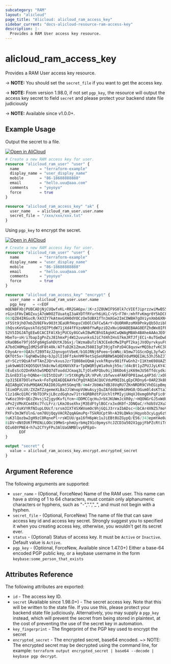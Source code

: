 ```yaml
---
subcategory: "RAM"
layout: "alicloud"
page_title: "Alicloud: alicloud_ram_access_key"
sidebar_current: "docs-alicloud-resource-ram-access-key"
description: |-
  Provides a RAM User access key resource.
---
```


# alicloud_ram_access_key

Provides a RAM User access key resource.

-> **NOTE:**  You should set the `secret_file` if you want to get the access key.  

-> **NOTE:**  From version 1.98.0, if not set `pgp_key`, the resource will output the access key secret to field `secret` and please protect your backend state file judiciously

-> **NOTE:** Available since v1.0.0+.

## Example Usage

Output the secret to a file.
<div style="display: block;margin-bottom: 40px;"><div class="oics-button" style="float: right;position: absolute;margin-bottom: 10px;">
  <a href="https://api.aliyun.com/api-tools/terraform?resource=alicloud_ram_access_key&exampleId=1285ed40-d52c-b081-7962-4a623f119843fbb939c7&activeTab=example&spm=docs.r.ram_access_key.0.1285ed40d5&intl_lang=EN_US" target="_blank">
    <img alt="Open in AliCloud" src="https://img.alicdn.com/imgextra/i1/O1CN01hjjqXv1uYUlY56FyX_!!6000000006049-55-tps-254-36.svg" style="max-height: 44px; max-width: 100%;">
  </a>
</div></div>

```terraform
# Create a new RAM access key for user.
resource "alicloud_ram_user" "user" {
  name         = "terraform-example"
  display_name = "user_display_name"
  mobile       = "86-18688888888"
  email        = "hello.uuu@aaa.com"
  comments     = "yoyoyo"
  force        = true
}

resource "alicloud_ram_access_key" "ak" {
  user_name   = alicloud_ram_user.user.name
  secret_file = "/xxx/xxx/xxx.txt"
}
```

Using `pgp_key` to encrypt the secret.
<div style="display: block;margin-bottom: 40px;"><div class="oics-button" style="float: right;position: absolute;margin-bottom: 10px;">
  <a href="https://api.aliyun.com/api-tools/terraform?resource=alicloud_ram_access_key&exampleId=2263e4c8-c8a1-6833-fa18-52d03d23653707eeadec&activeTab=example&spm=docs.r.ram_access_key.1.2263e4c8c8&intl_lang=EN_US" target="_blank">
    <img alt="Open in AliCloud" src="https://img.alicdn.com/imgextra/i1/O1CN01hjjqXv1uYUlY56FyX_!!6000000006049-55-tps-254-36.svg" style="max-height: 44px; max-width: 100%;">
  </a>
</div></div>

```terraform
# Create a new RAM access key for user.
resource "alicloud_ram_user" "user" {
  name         = "terraform-example"
  display_name = "user_display_name"
  mobile       = "86-18688888888"
  email        = "hello.uuu@aaa.com"
  comments     = "yoyoyo"
  force        = true
}

resource "alicloud_ram_access_key" "encrypt" {
  user_name = alicloud_ram_user.user.name
  pgp_key   = <<EOF
mQENBFXbjPUBCADjNjCUQwfxKL+RR2GA6pv/1K+zJZ8UWIF9S0lk7cVIEfJiprzzwiMwBS5cD0da
rGin1FHvIWOZxujA7oW0O2TUuatqI3aAYDTfRYurh6iKLC+VS+F7H+/mhfFvKmgr0Y5kDCF1j0T/
063QZ84IRGucR/X43IY7kAtmxGXH0dYOCzOe5UBX1fTn3mXGe2ImCDWBH7gOViynXmb6XNvXkP0f
sF5St9jhO7mbZU9EFkv9O3t3EaURfHopsCVDOlCkFCw5ArY+DUORHRzoMX0PnkyQb5OzibkChzpg
8hQssKeVGpuskTdz5Q7PtdW71jXd4fFVzoNH8fYwRpziD2xNvi6HABEBAAG0EFZhdWx0IFRlc3Qg
S2V5IDGJATgEEwECACIFAlXbjPUCGy8GCwkIBwMCBhUIAgkKCwQWAgMBAh4BAheAAAoJEOfLr44B
HbeTo+sH/i7bapIgPnZsJ81hmxPj4W12uvunksGJiC7d4hIHsG7kmJRTJfjECi+AuTGeDwBy84TD
cRaOB6e79fj65Fg6HgSahDUtKJbGxj/lWzmaBuTzlN3CEe8cMwIPqPT2kajJVdOyrvkyuFOdPFOE
A7bdCH0MqgIdM2SdF8t40k/ATfuD2K1ZmumJ508I3gF39jgTnPzD4C8quswrMQ3bzfvKC3klXRlB
C0yoArn+0QA3cf2B9T4zJ2qnvgotVbeK/b1OJRNj6Poeo+SsWNc/A5mw7lGScnDgL3yfwCm1gQXa
QKfOt5x+7GqhWDw10q+bJpJlI10FfzAnhMF9etSqSeURBRW5AQ0EVduM9QEIAL53hJ5bZJ7oEDCn
aY+SCzt9QsAfnFTAnZJQrvkvusJzrTQ088eUQmAjvxkfRqnv981fFwGnh2+I1Ktm698UAZS9Jt8y
jak9wWUICKQO5QUt5k8cHwldQXNXVXFa+TpQWQR5yW1a9okjh5o/3d4cBt1yZPUJJyLKY43Wvptb
6EuEsScO2DnRkh5wSMDQ7dTooddJCmaq3LTjOleRFQbu9ij386Do6jzK69mJU56TfdcydkxkWF5N
ZLGnED3lq+hQNbe+8UI5tD2oP/3r5tXKgMy1R/XPvR/zbfwvx4FAKFOP01awLq4P3d/2xOkMu4Lu
9p315E87DOleYwxk+FoTqXEAEQEAAYkCPgQYAQIACQUCVduM9QIbLgEpCRDny6+OAR23k8BdIAQZ
AQIABgUCVduM9QAKCRAID0JGyHtSGmqYB/4m4rJbbWa7dBJ8VqRU7ZKnNRDR9CVhEGipBmpDGRYu
lEimOPzLUX/ZXZmTZzgemeXLBaJJlWnopVUWuAsyjQuZAfdd8nHkGRHG0/DGum0l4sKTta3OPGHN
C1z1dAcQ1RCr9bTD3PxjLBczdGqhzw71trkQRBRdtPiUchltPMIyjUHqVJ0xmg0hPqFic0fICsr0
YwKoz3h9+QEcZHvsjSZjgydKvfLYcm+4DDMCCqcHuJrbXJKUWmJcXR0y/+HQONGrGJ5xWdO+6eJi
oPn2jVMnXCm4EKc7fcLFrz/LKmJ8seXhxjM3EdFtylBGCrx3xdK0f+JDNQaC/rhUb5V2XuX6VwoH
/AtY+XsKVYRfNIupLOUcf/srsm3IXT4SXWVomOc9hjGQiJ3rraIbADsc+6bCAr4XNZS7moViAAcI
PXFv3m3WfUlnG/om78UjQqyVACRZqqAGmuPq+TSkRUCpt9h+A39LQWkojHqyob3cyLgy6z9Q557O
9uK3lQozbw2gH9zC0RqnePl+rsWIUU/ga16fH6pWc1uJiEBt8UZGypQ/E56/343epmYAe0a87sHx
8iDV+dNtDVKfPRENiLOOc19MmS+phmUyrbHqI91c0pmysYcJZCD3a502X1gpjFbPZcRtiTmGnUKd
OIu60YPNE4+h7u2CfYyFPu3AlUaGNMBlvy6PEpU=
	  EOF
}

output "secret" {
  value = alicloud_ram_access_key.encrypt.encrypted_secret
}
```

## Argument Reference

The following arguments are supported:

* `user_name` - (Optional, ForceNew) Name of the RAM user. This name can have a string of 1 to 64 characters, must contain only alphanumeric characters or hyphens, such as "-",".","_", and must not begin with a hyphen.
* `secret_file` - (Optional, ForceNew) The name of file that can save access key id and access key secret. Strongly suggest you to specified it when you creating access key, otherwise, you wouldn't get its secret ever.
* `status` - (Optional) Status of access key. It must be `Active` or `Inactive`. Default value is `Active`.
* `pgp_key` - (Optional, ForceNew, Available since 1.47.0+) Either a base-64 encoded PGP public key, or a keybase username in the form `keybase:some_person_that_exists`

## Attributes Reference

The following attributes are exported:

* `id` - The access key ID.
* `secret` (Available since 1.98.0+) - The secret access key. Note that this will be written to the state file. 
If you use this, please protect your backend state file judiciously. 
Alternatively, you may supply a `pgp_key` instead, which will prevent the secret from being stored in plaintext, 
at the cost of preventing the use of the secret key in automation.
* `key_fingerprint` - The fingerprint of the PGP key used to encrypt the secret
* `encrypted_secret` - The encrypted secret, base64 encoded. ~> NOTE: The encrypted secret may be decrypted using the command line, for example: `terraform output encrypted_secret | base64 --decode | keybase pgp decrypt`.
